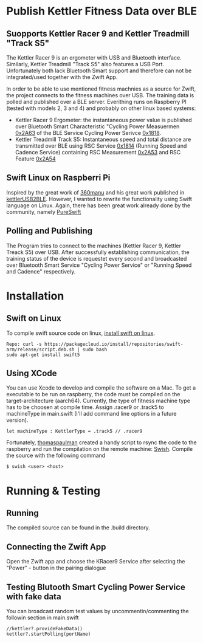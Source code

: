 # Publish Kettler Fitness Data over BLE
## Suopports Kettler Racer 9 and Kettler Treadmill "Track S5"
The Kettler Racer 9 is an ergometer with USB and Bluetooth interface. Similarly, Kettler Treadmill "Track S5" also features a USB Port. Unfortunately both lack Bluetooth Smart support and therefore can not be integrated/used together with the Zwift App. 

In order to be able to use mentioned fitness machnies as a source for Zwift, the project connects to the fitness machines over USB. The training data is polled and published over a BLE server. Everithing runs on Raspberry PI (tested with models 2, 3 and 4) and probably on other linux based systems:
* Kettler Racer 9 Ergometer: the instantaneous power value is published over Bluetooth Smart Characteristic "Cycling Power Measuermen [0x2A63](https://www.bluetooth.com/wp-content/uploads/Sitecore-Media-Library/Gatt/Xml/Characteristics/org.bluetooth.characteristic.cycling_power_measurement.xml) of the BLE Service Cycling Power Serivce [0x1818](https://www.bluetooth.com/wp-content/uploads/Sitecore-Media-Library/Gatt/Xml/Services/org.bluetooth.service.cycling_power.xml).  
* Kettler Treadmill Track S5: Instantaneous speed and total distance are transmitted over BLE using  RSC Service [0x1814]() (Running Speed and Cadence Service) containing RSC Measurement [0x2A53]() and RSC Feature [0x2A54]()

## Swift Linux on Raspberri Pi
Inspired by the great work of [360manu](https://github.com/360manu) and his 
great work published in [kettlerUSB2BLE](https://github.com/360manu/kettlerUSB2BLE). However, I wanted to rewrite the functionality using Swift language on Linux. Again, there has been great work already done by the community, namely [PureSwift](https://github.com/PureSwift)

## Polling and Publishing
The Program tries to connect to the machines (Kettler Racer 9, Kettler Treack S5) over USB. After successfully establishing communication, the training status of the device is requestet every second and broadcasted over Bluetooth Smart Service "Cycling Power Service" or "Running Speed and Cadence" respectively.

# Installation
## Swift on Linux
To compile swift source code on linux, [install swift on linux](https://lickability.com/blog/swift-on-raspberry-pi/). 
```
Repo: curl -s https://packagecloud.io/install/repositories/swift-arm/release/script.deb.sh | sudo bash
sudo apt-get install swift5
```

## Using XCode
You can use Xcode to develop and compile the software on a Mac. To get a executable to be run on raspberry, the code  must be compiled on the target-architecture (aarch64). Currently, the type of fitness machine type has to be choosen at compile time. Assign .racer9 or .track5 to machineType in main.swift (I'll add command line options in a future version).

```
let machineType : KettlerType = .track5 // .racer9
```

Fortunately, [thomaspaulman](https://github.com/thomaspaulmann) created a handy script to rsync the code to the raspberry and run the compilation on the remote machine: [Swish](https://github.com/thomaspaulmann/Swish). Compile the source with the following command

```
$ swish <user> <host>
```
# Running & Testing
## Running
The compiled source can be found in the .build directory.

## Connecting the Zwift App
Open the Zwift app and choose the KRacer9 Service after selecting the "Power" - button in the pairing dialogue

## Testing Blutooth Smart Cycling Power Service with fake data
You can broadcast random test values by uncommentin/commenting the followin section in main.swift 
```
//kettler?.provideFakeData()
kettler?.startPolling(portName)
```
